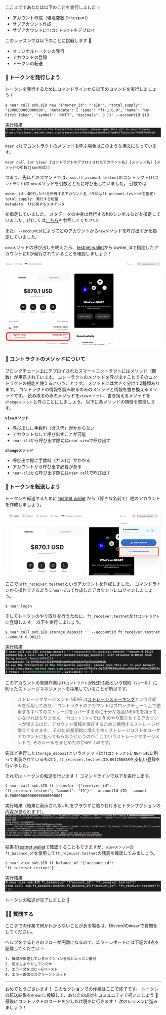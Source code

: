 ここまでであなたは以下のことを実行しました ✨

- アカウント作成（環境変数IDへexport）
- サブアカウント作成
- サブアカウントに`ftコントラクト`をデプロイ

このレッスンでは以下のことに挑戦します 🚀

- オリジナルトークンの発行
- アカウントの登録
- トークンの転送

### 🌱 トークンを発行しよう

トークンを発行するためにコマンドラインから以下のコマンドを実行しましょう！

```
$ near call sub.$ID new '{"owner_id": "'$ID'", "total_supply": "1000000000000000", "metadata": { "spec": "ft-1.0.0", "name": "My First Token", "symbol": "MYFT", "decimals": 8 }}' --accountId $ID
```

実行結果
![](1_3_1.png)

`near cli`でコントラクトのメソッドを呼ぶ場合はこのような構文になっています。

```
near call (or view) [コントラクトのデプロイされたアカウント名] [メソッド名] [メソッドの引数(json形式)]
```

つまり、先ほどのコマンドでは、`sub.ft_account.testnet`のコントラクト(`ftコントラクト`)の
`new`メソッドを引数とともに呼び出していました。
引数では

```
owner_id: 発行したftを所有するアカウント名 (今回はft_account.testnetを指定)
total_supply: 発行する総量
metadata: ftに関するメタデータ
```

を指定していました。
メタデータの中身は発行するftのシンボルなどを指定していました。(詳しくは[こちら](https://nomicon.io/Standards/Tokens/FungibleToken/Metadata#reference-level-explanation)を参照してください)

また、`--accountId`によってどのアカウントから`new`メソッドを呼び出すかを指定していました。

`new`メソッドの呼び出しを終えたら、[testnet wallet](https://wallet.testnet.near.org/)から
owner_idで指定したアカウントにftが発行されていることを確認しましょう！

![](1_3_2.png)

### 🎈 コントラクトのメソッドについて

ブロックチェーン上にデプロイされたスマートコントラクトにはメソッド（関数）が用意されています。
コントラクトのメソッドを呼び出すことでそのコントラクトの機能を使えるということです。
メソッドには大きく分けて2種類あります。
コントラクトの情報を読み取るのみのメソッドと情報を書き換えるメソッドです。
読み取るのみのメソッドを`viewメソッド`、書き換えるメソッドを`changeメソッド`と呼ぶことにしましょう。
以下に各メソッドの特徴を整理します。

**`viewメソッド`**

- 呼び出しに手数料（ガス代）がかからない
- アカウントなしで呼び出すことが可能
- `near-cli`から呼び出す際には`near view`で呼び出す

**`changeメソッド`**

- 呼び出す際に手数料（ガス代）がかかる
- アカウントから呼び出す必要がある
- `near-cli`から呼び出す際には`near call`で呼び出す

### 🚢 トークンを転送しよう

トークンを転送するために [testnet wallet](https://wallet.testnet.near.org/) から（好きな名前で）他のアカウントを作成しましょう。

![](1_3_3.png)

ここでは`ft_receiver.testnet`というアカウントを作成しました。
コマンドラインから操作できるように`near-cli`で作成したアカウントにログインしましょう。

```
$ near login
```

そしてトークンのやり取りを行うために、`ft_receiver.testnet`を`ftコントラクト`に登録します。
以下を実行しましょう。

```
$ near call sub.$ID storage_deposit '' --accountId ft_receiver.testnet --amount 0.00125
```

実行結果
![](1_3_4.png)

このアカウントの登録作業は`ftコントラクト`が[NEP-145](https://nomicon.io/Standards/StorageManagement)という規約（ルール）に則ったストレージマネジメントを採用していることが所以です。

> ストレージマネージメント
> NEAR は[ストレージステーキング](https://docs.near.org/concepts/storage/storage-staking)という仕組みを採用しており、
> コントラクトのアカウントはブロックチェーン上で使用するすべてのストレージをカバーするのに十分な残高(NEAR)を持っていなければなりません。
> `ftコントラクト`では ft のやり取りをするアカウントが増えるほど、アカウント情報を保存するために使用するストレージが増えてゆきます。
> そのため長期的に増えてゆくストレージコストをユーザアカウントに払ってもらおうというのがここでいうストレージマネージメントで,
> そのルールをまとめたのが`NEP-145`です。

先ほど実行した`storage_deposit`というメソッドは`ftコントラクト`に`NEP-145`に則って実装されているもので,
`ft_receiver.testnet`は`0.00125NEAR`を支払い登録を行いました。

それではトークンの転送を行います！
コマンドラインで以下を実行します。

```
$ near call sub.$ID ft_transfer '{"receiver_id": "ft_receiver.testnet", "amount": "19"}' --accountId $ID --amount 0.000000000000000000000001
```

実行結果（結果に表示されるURLをブラウザに貼り付けるとトランザクションの内容が見られます）。
![](1_3_5.png)

結果を[testnet wallet](https://wallet.testnet.near.org/)で確認することもできますが、`viewメソッド`の`ft_balance_of`を使用して`ft_receiver.testnet`の残高を確認してみましょう。

```
$ near view sub.$ID ft_balance_of '{"account_id": "ft_receiver.testnet"}'
```

実行結果
![](1_3_6.png)

トークンの転送が完了しました 🎉

### 🙋‍♂️ 質問する

ここまでの作業で何かわからないことがある場合は、Discordの`#near`で質問をしてください。

ヘルプをするときのフローが円滑になるので、エラーレポートには下記の4点を記載してください ✨

```
1. 質問が関連しているセクション番号とレッスン番号
2. 何をしようとしていたか
3. エラー文をコピー&ペースト
4. エラー画面のスクリーンショット
```

---

おめでとうございます！
このセクションでの作業はここで終了です。
トークンの転送結果を`#near`に投稿して、あなたの成功をコミュニティで祝いましょう 🎉
最後にコントラクトのコードを少しだけ覗きに行きます！
次のレッスンに進みましょう！
